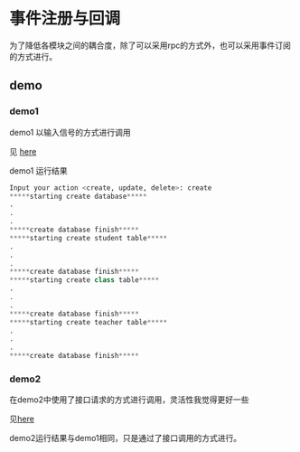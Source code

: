 # 事件注册与回调

为了降低各模块之间的耦合度，除了可以采用rpc的方式外，也可以采用事件订阅的方式进行。

## demo

### demo1 

demo1 以输入信号的方式进行调用

见 [here](demo1.py)

demo1 运行结果

```python
Input your action <create, update, delete>: create
*****starting create database*****
.
.
.
*****create database finish*****
*****starting create student table*****
.
.
.
*****create database finish*****
*****starting create class table*****
.
.
.
*****create database finish*****
*****starting create teacher table*****
.
.
.
*****create database finish*****

```

### demo2

在demo2中使用了接口请求的方式进行调用，灵活性我觉得更好一些

见[here](./demo2.py)

demo2运行结果与demo1相同，只是通过了接口调用的方式进行。